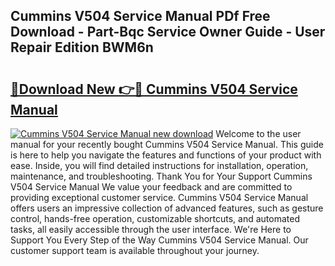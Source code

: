 ## Cummins V504 Service Manual PDf Free Download - Part-Bqc Service Owner Guide - User Repair Edition BWM6n

# <h2><a href="http://bc64262.oget.top/?id=Cummins+V504+Service+Manual">🔗Download New 👉🔴 Cummins V504 Service Manual</a></h2>

[![Cummins V504 Service Manual new download](https://i.imgur.com/5g1atiW.png)](http://bc64262.oget.top/?id=Cummins+V504+Service+Manual)
Welcome to the user manual for your recently bought Cummins V504 Service Manual. This guide is here to help you navigate the features and functions of your product with ease. Inside, you will find detailed instructions for installation, operation, maintenance, and troubleshooting. Thank You for Your Support Cummins V504 Service Manual We value your feedback and are committed to providing exceptional customer service. Cummins V504 Service Manual offers users an impressive collection of advanced features, such as gesture control, hands-free operation, customizable shortcuts, and automated tasks, all easily accessible through the user interface. We're Here to Support You Every Step of the Way Cummins V504 Service Manual. Our customer support team is available throughout your journey.
